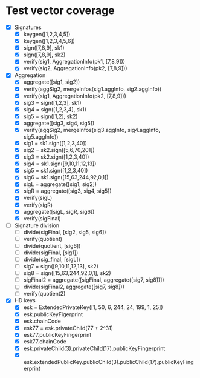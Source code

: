 # Test vector coverage

- [x] Signatures
  - [x] keygen([1,2,3,4,5])
  - [x] keygen([1,2,3,4,5,6])
  - [x] sign([7,8,9], sk1)
  - [x] sign([7,8,9], sk2)
  - [x] verify(sig1, AggregationInfo(pk1, [7,8,9]))
  - [x] verify(sig2, AggregationInfo(pk2, [7,8,9]))

- [x] Aggregation
  - [x] aggregate([sig1, sig2])
  - [x] verify(aggSig2, mergeInfos(sig1.aggInfo, sig2.aggInfo))
  - [x] verify(sig1, AggregationInfo(pk2, [7,8,9]))
  - [x] sig3 = sign([1,2,3], sk1)
  - [x] sig4 = sign([1,2,3,4], sk1)
  - [x] sig5 = sign([1,2], sk2)
  - [x] aggregate([sig3, sig4, sig5])
  - [x] verify(aggSig2, mergeInfos(sig3.aggInfo, sig4.aggInfo, sig5.aggInfo))
  - [x] sig1 = sk1.sign([1,2,3,40])
  - [x] sig2 = sk2.sign([5,6,70,201])
  - [x] sig3 = sk2.sign([1,2,3,40])
  - [x] sig4 = sk1.sign([9,10,11,12,13])
  - [x] sig5 = sk1.sign([1,2,3,40])
  - [x] sig6 = sk1.sign([15,63,244,92,0,1])
  - [x] sigL = aggregate([sig1, sig2])
  - [x] sigR = aggregate([sig3, sig4, sig5])
  - [x] verify(sigL)
  - [x] verify(sigR)
  - [x] aggregate([sigL, sigR, sig6])
  - [x] verify(sigFinal)

- [ ] Signature division
  - [ ] divide(sigFinal, [sig2, sig5, sig6])
  - [ ] verify(quotient)
  - [ ] divide(quotient, [sig6])
  - [ ] divide(sigFinal, [sig1])
  - [ ] divide(sig\_final, [sigL])
  - [ ] sig7 = sign([9,10,11,12,13], sk2)
  - [ ] sig8 = sign([15,63,244,92,0,1], sk2)
  - [ ] sigFinal2 = aggregate([sigFinal, aggregate([sig7, sig8])])
  - [ ] divide(sigFinal2, aggregate([sig7, sig8]))
  - [ ] verify(quotient2)

- [x] HD keys
  - [x] esk = ExtendedPrivateKey([1, 50, 6, 244, 24, 199, 1, 25])
  - [x] esk.publicKeyFigerprint
  - [x] esk.chainCode
  - [x] esk77 = esk.privateChild(77 + 2^31)
  - [x] esk77.publicKeyFingerprint
  - [x] esk77.chainCode
  - [x] esk.privateChild(3).privateChild(17).publicKeyFingerprint
  - [x] esk.extendedPublicKey.publicChild(3).publicChild(17).publicKeyFingerprint
